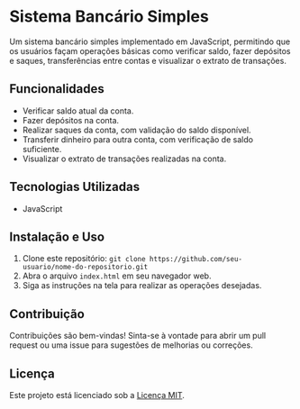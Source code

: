 # Sistema Bancário Simples

Um sistema bancário simples implementado em JavaScript, permitindo que os usuários façam operações básicas como verificar saldo, fazer depósitos e saques, transferências entre contas e visualizar o extrato de transações.

## Funcionalidades

- Verificar saldo atual da conta.
- Fazer depósitos na conta.
- Realizar saques da conta, com validação do saldo disponível.
- Transferir dinheiro para outra conta, com verificação de saldo suficiente.
- Visualizar o extrato de transações realizadas na conta.

## Tecnologias Utilizadas

- JavaScript

## Instalação e Uso

1. Clone este repositório: `git clone https://github.com/seu-usuario/nome-do-repositorio.git`
2. Abra o arquivo `index.html` em seu navegador web.
3. Siga as instruções na tela para realizar as operações desejadas.

## Contribuição

Contribuições são bem-vindas! Sinta-se à vontade para abrir um pull request ou uma issue para sugestões de melhorias ou correções.

## Licença

Este projeto está licenciado sob a [Licença MIT](https://opensource.org/licenses/MIT).

